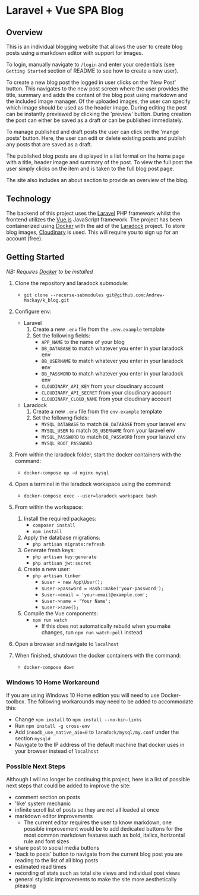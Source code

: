 # Laravel + Vue SPA Blog

## Overview
This is an individual blogging website that allows the user to create blog posts using a markdown editor with support for images.

To login, manually navigate to `/login` and enter your credentials (see `Getting Started` section of README to see how to create a new user).

To create a new blog post the logged in user clicks on the 'New Post' button. This navigates to the new post screen where the user provides the title, summary and adds the content of the blog post using markdown and the included image manager. Of the uploaded images, the user can specify which image should be used as the header image. During editing the post can be instantly previewed by clicking the 'preview' button. During creation the post can either be saved as a draft or can be published immediately. 

To manage published and draft posts the user can click on the 'mange posts' button. Here, the user can edit or delete existing posts and publish any posts that are saved as a draft.

The published blog posts are displayed in a list format on the home page with a title, header image and summary of the post. To view the full post the user simply clicks on the item and is taken to the full blog post page.

The site also includes an about section to provide an overview of the blog.

## Technology
The backend of this project uses the [Laravel](https://laravel.com/) PHP framework whilst the frontend utilizes the [Vue.js](https://vuejs.org/) JavaScript framework. The project has been containerized using [Docker](https://www.docker.com/) with the aid of the [Laradock](https://laradock.io/) project. To store blog images, [Cloudinary](https://cloudinary.com/) is used. This will require you to sign up for an account (free).

## Getting Started

*NB: Requires [Docker](https://www.docker.com/) to be installed*

1) Clone the repository and laradock submodule:

    - `git clone --recurse-submodules git@github.com:Andrew-Mackay/k_blog.git`

2) Configure env:
    - Laravel
        1) Create a new `.env` file from the `.env.example` template
        2) Set the following fields:
            - `APP_NAME` to the name of your blog
            - `DB_DATABASE` to match whatever you enter in your laradock env
            - `DB_USERNAME` to match whatever you enter in your laradock env
            - `DB_PASSWORD` to match whatever you enter in your laradock env
            - `CLOUDINARY_API_KEY` from your cloudinary account
            - `CLOUDINARY_API_SECRET` from your cloudinary account
            - `CLOUDINARY_CLOUD_NAME` from your cloudinary account
    - Laradock
        1) Create a new `.env` file from the `env-example` template
        2) Set the followng fields:
            - `MYSQL_DATABASE` to match `DB_DATABASE` from your laravel env 
            - `MYSQL_USER` to match `DB_USERNAME` from your laravel env 
            - `MYSQL_PASSWORD` to match `DB_PASSWORD` from your laravel env 
            - `MYSQL_ROOT_PASSWORD`

3) From within the laradock folder, start the docker containers with the command:

    - `docker-compose up -d nginx mysql`

4) Open a terminal in the laradock workspace using the command:  

    - `docker-compose exec --user=laradock workspace bash`

5) From within the workspace:
    1) Install the required packages:
        - `composer install`
        - `npm install`
    2) Apply the database migrations:
        - `php artisan migrate:refresh`
    3) Generate fresh keys:
        - `php artisan key:generate`
        - `php artisan jwt:secret`
    4) Create a new user:
        - `php artisan tinker`
            - `$user = new App\User();`
            - `$user->password = Hash::make('your-password');`
            - `$user->email = 'your-email@example.com';`
            - `$user->name = 'Your Name';`
            - `$user->save();`
    5) Compile the Vue components:
        - `npm run watch` 
            - If this does not automatically rebuild when you make changes, run `npm run watch-poll` instead

8) Open a browser and navigate to `localhost`

9) When finished, shutdown the docker containers with the command:  
    - `docker-compose down`

### Windows 10 Home Workaround

If you are using Windows 10 Home edition you will need to use Docker-toolbox. The following workarounds may need to be added to accommodate this:

- Change `npm install` to `npm install --no-bin-links`
- Run `npm install -g cross-env`
- Add `innodb_use_native_aio=0` to `laradock/mysql/my.conf` under the section `mysqld`
- Navigate to the IP address of the default machine that docker uses in your browser instead of `localhost`  

### Possible Next Steps
Although I will no longer be continuing this project, here is a list of possible next steps that could be added to improve the site:
- comment section on posts
- 'like' system mechanic
- infinite scroll list of posts so they are not all loaded at once
- markdown editor improvements
    - The current editor requires the user to know markdown, one possible improvement would be to add dedicated buttons for the most common markdown features such as bold, italics, horizontal rule and font sizes
- share post to social media buttons
- 'back to posts' button to navigate from the current blog post you are reading to the list of all blog posts
- estimated read times
- recording of stats such as total site views and individual post views
- general stylistic improvements to make the site more aesthetically pleasing